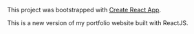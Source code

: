 This project was bootstrapped with [Create React App](https://github.com/facebook/create-react-app).

This is a new version of my portfolio website built with ReactJS.


